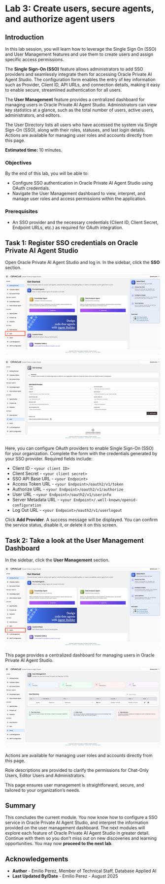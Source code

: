 # Lab 3: Create users, secure agents, and authorize agent users

## Introduction

In this lab session, you will learn how to leverage the Single Sign On (SSO) and User Management features and use them to create users and assign specific access permissions.

The **Single Sign-On (SSO)** feature allows administrators to add SSO providers and seamlessly integrate them for accessing Oracle Private AI Agent Studio. The configuration form enables the entry of key information such as Provider, Client ID, API URLs, and connection details, making it easy to enable secure, streamlined authentication for all users.

The **User Management** feature provides a centralized dashboard for managing users in Oracle Private AI Agent Studio. Administrators can view key statistics at a glance, such as the total number of users, active users, administrators, and editors.

The User Directory lists all users who have accessed the system via Single Sign-On (SSO), along with their roles, statuses, and last login details. Actions are available for managing user roles and accounts directly from this page.

**Estimated time:** 10 minutes.

### Objectives

By the end of this lab, you will be able to:

- Configure SSO authentication in Oracle Private AI Agent Studio using OAuth credentials.
- Navigate the User Management dashboard to view, interpret, and manage user roles and access permissions within the application.

### Prerequisites

- An SSO provider and the necessary credentials (Client ID, Client Secret, Endpoint URLs, etc.) as required for OAuth integration.

## Task 1: Register SSO credentials on Oracle Private AI Agent Studio

Open Oracle Private AI Agent Studio and log in. In the sidebar, click the **SSO** section.

![Main dashboard of Oracle Private AI Agent Studio with the left navigation panel expanded. The SSO option under the Settings section is highlighted, and the Get Started page is displayed with pre-built agent options and a quick start guide on the right.](images/left_panel_sso.png)

![SSO Settings screen in Oracle Private AI Agent Studio showing fields to configure OAuth Provider for Single Sign-On. The fields include provider, connection name, client id, client secret, SSO API base URL, access token URL, authorize URL, user URL, server metadata URL, log out URL, and a redirect URL. The 'Add Provider' button is displayed at the bottom right of the form.](images/sso_page.png)

Here, you can configure OAuth providers to enable Single Sign-On (SSO) for your organization. Complete the form with the credentials generated by your SSO provider. Required fields include:

- Client ID - `<your client ID>`
- Client Secret - `<your client secret>`
- SSO API Base URL - `<your Endpoint>`
- Access Token URL - `<your Endpoint>/oauth2/v1/token`
- Authorize URL - `<your Endpoint>/oauth2/v1/authorize`
- User URL - `<your Endpoint>/oauth2/v1/userinfo`
- Server Metadata URL - `<your Endpoint>/.well-known/openid-configuration`
- Log Out URL - `<your Endpoint>/oauth2/v1/userlogout`

Click **Add Provider**. A success message will be displayed. You can confirm the service status, disable it, or delete it on this screen.

## Task 2: Take a look at the User Management Dashboard

In the sidebar, click the **User Management** section.

![Main dashboard of Oracle Private AI Agent Studio with the left navigation panel expanded. The Users option under the Settings section is highlighted, and the Get Started page is displayed with pre-built agent options and a quick start guide on the right.](images/left_panel_users.png)

This page provides a centralized dashboard for managing users in Oracle Private AI Agent Studio.

![User Management screen in Oracle Private AI Agent Studio showing user statistics, including total users, active users, administrators, and editors. The User Directory table lists users with their email addresses, roles, status, last login, joined date, and actions to edit or delete. The bottom section explains roles: Chat-Only Users, Editor Users, and Administrators.](images/users.png)

Actions are available for managing user roles and accounts directly from this page.

Role descriptions are provided to clarify the permissions for Chat-Only Users, Editor Users and Administrators.

This page ensures user management is straightforward, secure, and tailored to your organization’s needs.

## Summary

This concludes the current module. You now know how to configure a SSO service in Oracle Private AI Agent Studio, and interpret the information provided on the user management dashboard. The next modules will explore each feature of Oracle Private AI Agent Studio in greater detail. Continue with them so you don't miss out on new discoveries and learning opportunities. You may now **proceed to the next lab**.

## Acknowledgements

- **Author** - Emilio Perez, Member of Technical Staff, Database Applied AI
- **Last Updated By/Date** - Emilio Perez - August 2025

